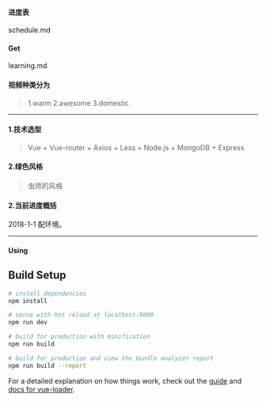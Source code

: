 #### 进度表
schedule.md
#### Get
learning.md

#### 视频种类分为
> 1.warm
2.awesome
3.domestic

* * *


#### 1.技术选型
> Vue + Vue-router + Axios + Less + Node.js + MongoDB + Express
#### 2.绿色风格
> 虫师的风格
#### 2.当前进度概括
2018-1-1 配环境。





* * *



#### Using

## Build Setup

``` bash
# install dependencies
npm install

# serve with hot reload at localhost:8080
npm run dev

# build for production with minification
npm run build

# build for production and view the bundle analyzer report
npm run build --report
```

For a detailed explanation on how things work, check out the [guide](http://vuejs-templates.github.io/webpack/) and [docs for vue-loader](http://vuejs.github.io/vue-loader).
